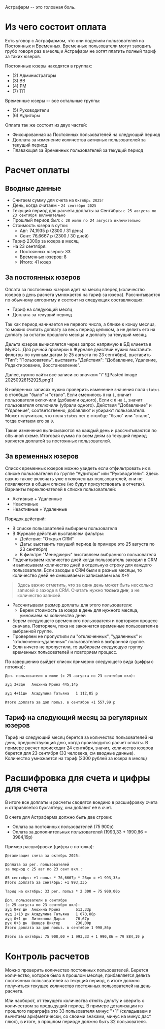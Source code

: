 Астрафарм -- это головная боль.

# Из чего состоит оплата

Есть уговор с Астрафармом, что они поделили пользователей на Постоянных и Временных. Временные пользователи могут заходить грубо говоря раз в месяц и Астрафарм не хотят платить полный тариф за таких юзеров.

Постоянные юзеры находятся в группах:

- (2) Администраторы
- (3) ВВ
- (4) РМ
- (7) ТП

Временные юзеры -- все остальные группы:

- (5) Руководители
- (6) Аудиторы

Оплата так же состоит из двух частей:

- Фиксированная за Постоянных пользователей на следующий период
- Доплата за изменение количества активных пользователей за текущий период
- Плавающая за Временных пользователей за текущий период

# Расчет оплаты

## Вводные данные

- Считаем сумму для счета на `Октябрь 2025г`
- День, когда считаем - `24 сентября 2025`
- Текущий период для расчета доплаты за Сентябрь: `с 25 августа по 23 сентября включительно`
- Прошлый период был: `с 28 июля по 24 августа включительно`
- Стоимость юзера в сутки:
	- Авг:  74,1935 р (2300 / 31 день)
	- Сент: 76,6667 р (2300 / 30 дней)
- Тариф 2300р за юзера в месяц
- На 23 сентября:
	- Постоянных юзеров: 33
	- Временных юзеров: 8
	- Итого: 41 юзер

## За постоянных юзеров

Оплата за постоянных юзеров идет на месяц вперед (количество юзеров в день расчета умножается на тариф за юзера). Рассчитывается по обычному алгоритму и состоит из следующих составляющих:

- Тариф на следующий месяц
- Доплата за текущий период

Так как период начинается не первого числа, а ближе к концу месяца, то можно считать доплату за весь период целиком, а не делить его на доплату за остаток прошлого месяца и доплату за текущий месяц.

Дельта юзеров вычисляется через запрос напрямую в БД клиента в MySQL. Для ручной проверки в Журнале действий нужно выставить фильтры по нужным датам (с 25 августа по 23 сентября), выставить "Тип": "Пользователь", выставить "Действия": "Добавление, Удаление, Редактирование, Восстановление".

Далее, нужно найти все записи со значком "i" ![[Pasted image 20250926152925.png]]

В найденных записях нужно проверить изменение значения поля `status` в столбцах "было" и "стало". Если сменилось `0` на `1`, значит пользователя включили (добавили одного), Если с `0` на `1`, значит пользователя отключили (убрали одного). Действия "Добавление" и "Удаление", соответственно, добавляют и убирают пользователя. Может случиться, что поля `status` нет в столбце "было" или "стало", тогда считаем его за `0`.

Такие изменения выписываются на каждый день и рассчитываются по обычной схеме. Итоговая сумма по всем дням за текущий период является доплатой за постоянных пользователей.

## За временных юзеров

Список временных юзеров можно увидеть если отфильтровать их в списке пользователей по группе "Аудиторы" или "Руководители". Здесь важно также включать уже отключенных пользователей, они не появляются в общем списке (но будут присутствовать в отчетах). Варианты переключателей в списке пользователей:

- Активные + Удаленные
- Неактивные
- Неактивные + Удаленные

Порядок действий:

- В списке пользователей выбираем пользователя
- В Журнале действий выставляем фильтры:
	- Действие: "Открыл CRM"
	- Даты: выставить текущий период (в примере это 25 августа по 23 сентября)
	- В фильтре "Менеджеры" выставляем выбранного пользователя
- Подсчитываем количество дней когда пользователь заходил в CRM и выписываем количество дней в отдельную строку для каждого пользователя. Если заходы в CRM были в разные месяцы, то количество дней не смешиваем и записываем как Х+У

> Здесь важно отметить, что за один день может быть несколько записей о заходе в CRM. Считать нужно ***только дни***, а не количество записей.

- Рассчитываем размер доплаты для этого пользователя:
	- Берем стоимость за юзера в день для нужного месяца, умножаем на количество дней
- Берем следующего временного пользователя и повторяем процесс сначала. Повторяем, пока не закончатся временные пользователи в выбранной группе.
- Проверяем не пропустили ли "отключенных", "удаленных" и "отключенно-удаленных" пользователей в выбранной группе.
- Если ничего не пропустили, то выбираем следующую группу временных пользователей и повторяем процесс.

По завершению выйдет список примерно следующего вида (цифры с потолка):

```txt
Доп. пользователи в июле (с 25 августа по 23 сентября вкл):

ауд	3+3дн	Анохина Ирина 445,14р

ауд	4+11дн	Асадулина Татьяна	1 112,85 р

Итого доплата за доп польз. в сентябре +1 557,99 р
```

## Тариф на следующий месяц за регулярных юзеров

Тариф на следующий месяц берется за количество пользователей на день, предшествующий дню, когда производится расчет оплаты. В примере расчет происходит 24 сентября, значит, количество юзеров берется для 23 сентября (33 человека, см вводные данные). Количество умножается на тариф (2300 рублей за юзера в месяц)

# Расшифровка для счета и цифры для счета

В итоге все доплаты и расчеты сводятся воедино в расшифровку счета и отправляется бухгалтеру, она добавит её в счет.

В счете для Астрафарма должно быть две строки:
- Оплата за постоянных пользователей (75 900р)
- Оплата за дополнительных пользователей (1993,33 + 1990,86 = 3984,19р)

Пример расшифровки (цифры с потолка):

```txt
Детализация счета за октябрь 2025:

Доплата за рег. пользователей
за период с 25 авг по 23 сент вкл.:

05 сентября: +1 польз * 76,6667р * 26дн = +1 993,33р
Итого доплата за сентябрь: +1 993,33р

Тариф на октябрь: 33 рег. польз * 2 300 = 75 900,00р

Доп. пользователи в сентябре
(с 25 августа по 23 сентября вкл):
ауд	0+8 дн	Анохина Ирина		613,33р 
ауд	1+13 дн	Асадулина Татьяна	1 070,86р
ауд	0+1 дн	Литвинова Дарья		76,67р
рук	0+3 дн	Шевцов Виктор		230,00р
Итого доплата за доп польз. в сентябре 1 990,86р

Итого за октябрь: 75 900,00 + 1 993,33 + 1 990,86 = 79 884,19 р

```

# Контроль расчетов

Можно проверить количество постоянных пользователей. Берется количество, которое было в прошлом месяце, прибавляется дельта постоянных пользователей за текущий период, в итоге должно получиться текущее количество постоянных пользователей на день расчета.

Или наоборот, от текущего количества отнять дельту и сверить с количеством за предыдущий период. В примере детализации из прошлого параграфа это 33 пользователя минус "+1" (складываем и вычитаем арифметически, со своими знаками, минус на минус даст плюс), в итоге, в прошлом периоде должно быть 32 пользователя.
